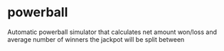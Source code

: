 # powerball
Automatic powerball simulator that calculates net amount won/loss and average number of winners the jackpot will be split between
